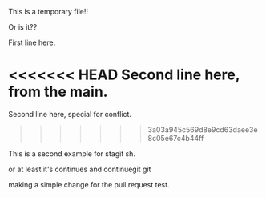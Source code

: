 This is a temporary file!!

Or is it??

First line here.

<<<<<<< HEAD
Second line here, from the main.
=======
Second line here, special for conflict.
>>>>>>> 3a03a945c569d8e9cd63daee3e8c05e67c4b44ff

This is a second example for stagit sh.

or at least it's continues and continuegit git

making a simple change for the pull request test.